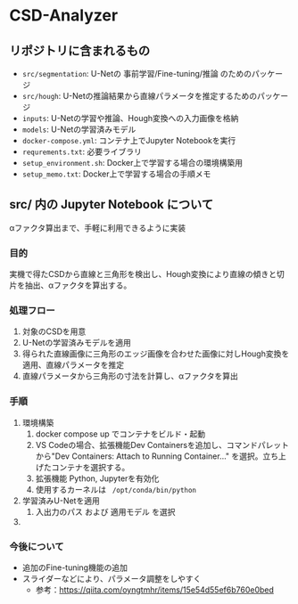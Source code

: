 # CSD-Analyzer

## リポジトリに含まれるもの
- `src/segmentation`: U-Netの 事前学習/Fine-tuning/推論 のためのパッケージ
- `src/hough`: U-Netの推論結果から直線パラメータを推定するためのパッケージ
- `inputs`: U-Netの学習や推論、Hough変換への入力画像を格納
- `models`: U-Netの学習済みモデル 
- `docker-compose.yml`: コンテナ上でJupyter Notebookを実行
- `requrements.txt`: 必要ライブラリ
- `setup_environment.sh`: Docker上で学習する場合の環境構築用
- `setup_memo.txt`: Docker上で学習する場合の手順メモ

## src/ 内の Jupyter Notebook について
αファクタ算出まで、手軽に利用できるように実装
### 目的
実機で得たCSDから直線と三角形を検出し、Hough変換により直線の傾きと切片を抽出、αファクタを算出する。

### 処理フロー
1. 対象のCSDを用意
1. U-Netの学習済みモデルを適用
1. 得られた直線画像に三角形のエッジ画像を合わせた画像に対しHough変換を適用、直線パラメータを推定
1. 直線パラメータから三角形の寸法を計算し、αファクタを算出

### 手順
1. 環境構築
    1. docker compose up でコンテナをビルド・起動
    1. VS Codeの場合、拡張機能Dev Containersを追加し、コマンドパレットから"Dev Containers: Attach to Running Container..." を選択。立ち上げたコンテナを選択する。
    1. 拡張機能 Python, Jupyterを有効化
    1. 使用するカーネルは ` /opt/conda/bin/python`
1. 学習済みU-Netを適用
    1. 入出力のパス および 適用モデル を選択
1. 

### 今後について
- 追加のFine-tuning機能の追加
- スライダーなどにより、パラメータ調整をしやすく
    - 参考：https://qiita.com/oyngtmhr/items/15e54d55ef6b760e0bed